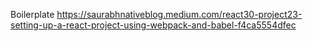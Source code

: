 Boilerplate
https://saurabhnativeblog.medium.com/react30-project23-setting-up-a-react-project-using-webpack-and-babel-f4ca5554dfec